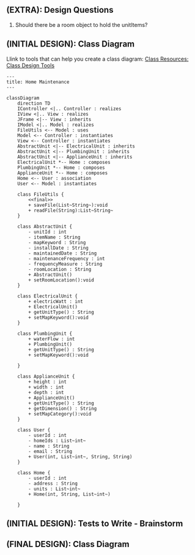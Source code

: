 ## (EXTRA): Design Questions
1. Should there be a room object to hold the unitItems?

## (INITIAL DESIGN): Class Diagram

Llink to tools that can help you create a class diagram: [Class Resources: Class Design Tools](https://github.com/CS5004-khoury-lionelle/Resources?tab=readme-ov-file#uml-design-tools)

```mermaid
---
title: Home Maintenance
---

classDiagram
    direction TD
    IController <|.. Controller : realizes
    IView <|.. View : realizes
    JFrame <|-- View : inherits
    IModel <|.. Model : realizes
    FileUtils <-- Model : uses
    Model <-- Controller : instantiates
    View <-- Controller : instantiates
    AbstractUnit <|-- ElectricalUnit : inherits
    AbstractUnit <|-- PlumbingUnit : inherits
    AbstractUnit <|-- ApplianceUnit : inherits
    ElectricalUnit *-- Home : composes
    PlumbingUnit *-- Home : composes
    ApplianceUnit *-- Home : composes
    Home <-- User : association
    User <-- Model : instantiates

    class FileUtils {
        <<final>>
        + saveFile(List~String~):void
        + readFile(String):List~String~
    }

    class AbstractUnit {
        - unitId : int
        - itemName : String
        - mapKeyword : String
        - installDate : String
        - maintainedDate : String
        - maintenanceFrequency : int
        - frequencyMeasure : String
        - roomLocation : String
        + AbstractUnit()
        + setRoomLocation():void
    }

    class ElectricalUnit {
        + electricWatt : int
        + ElectricalUnit()
        + getUnitType() : String
        + setMapKeyword():void
    }

    class PlumbingUnit {
        + waterFlow : int
        + PlumbingUnit()
        + getUnitType() : String
        + setMapKeyword():void

    }

    class ApplianceUnit {
        + height : int
        + width : int
        + depth : int
        + ApplianceUnit()
        + getUnitType() : String
        + getDimension() : String
        + setMapCategory():void
    }

    class User {
        - userId : int
        - homeIds : List~int~
        - name : String
        - email : String
        + User(int, List~int~, String, String)
    }

    class Home {
        - userId : int
        - address : String
        - units : List~int~
        + Home(int, String, List~int~)

    }
```

## (INITIAL DESIGN): Tests to Write - Brainstorm

## (FINAL DESIGN): Class Diagram